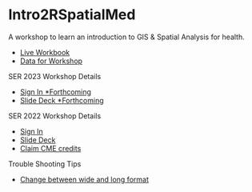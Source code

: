 # Intro2RSpatialMed

A workshop to learn an introduction to GIS & Spatial Analysis for health. 

- [Live Workbook](https://makosak.github.io/Intro2RSpatialMed)
- [Data for Workshop](https://github.com/Makosak/Intro2RSpatialMed/tree/main/data)

SER 2023 Workshop Details

- [Sign In *Forthcoming]()
- [Slide Deck *Forthcoming]()

SER 2022 Workshop Details

- [Sign In](https://docs.google.com/forms/d/e/1FAIpQLSf_TC0sxXDriCbnRtol6exTMzRZTugSMoctoz1uu0cijnktAQ/viewform)
- [Slide Deck](https://docs.google.com/presentation/d/1c1RirI9Jk_Pk99n2nuCIFZYoeBRzfHat6nR6-ZQGhrI/edit?usp=sharing)
- [Claim CME credits](https://cme.uchicago.edu/SpatialAnalysis22)

Trouble Shooting Tips
- [Change between wide and long format](http://www.cookbook-r.com/Manipulating_data/Converting_data_between_wide_and_long_format/)
